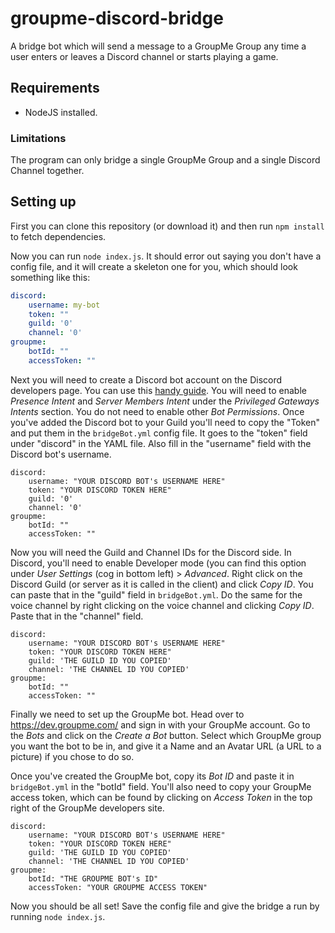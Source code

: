# groupme-discord-bridge
A bridge bot which will send a message to a GroupMe Group any time a user enters or leaves a Discord channel or starts playing a game. 

## Requirements
- NodeJS installed.

### Limitations
The program can only bridge a single GroupMe Group and a single Discord Channel together. 

## Setting up
First you can clone this repository (or download it) and then run ```npm install``` to fetch dependencies.

Now you can run ```node index.js```. It should error out saying you don't have a config file, and it will create a skeleton one for you, which should look something like this:
```yaml
discord:
    username: my-bot
    token: ""
    guild: '0'
    channel: '0'
groupme:
    botId: ""
    accessToken: ""
```

Next you will need to create a Discord bot account on the Discord developers page. You can use this [handy guide](https://discordpy.readthedocs.io/en/stable/discord.html). You will need to enable *Presence Intent* and *Server Members Intent* under the *Privileged Gateways Intents* section. You do not need to enable other *Bot Permissions*. Once you've added the Discord bot to your Guild you'll need to copy the "Token" and put them in the ```bridgeBot.yml``` config file. It goes to the "token" field under "discord" in the YAML file. Also fill in the "username" field with the Discord bot's username.
```
discord:
    username: "YOUR DISCORD BOT's USERNAME HERE"
    token: "YOUR DISCORD TOKEN HERE"
    guild: '0'
    channel: '0'
groupme:
    botId: ""
    accessToken: ""
```

Now you will need the Guild and Channel IDs for the Discord side. In Discord, you'll need to enable Developer mode (you can find this option under *User Settings* (cog in bottom left) > *Advanced*. Right click on the Discord Guild (or server as it is called in the client) and click *Copy ID*. You can paste that in the "guild" field in ```bridgeBot.yml```. Do the same for the voice channel by right clicking on the voice channel and clicking *Copy ID*. Paste that in the "channel" field.
```
discord:
    username: "YOUR DISCORD BOT's USERNAME HERE"
    token: "YOUR DISCORD TOKEN HERE"
    guild: 'THE GUILD ID YOU COPIED'
    channel: 'THE CHANNEL ID YOU COPIED'
groupme:
    botId: ""
    accessToken: ""
```

Finally we need to set up the GroupMe bot. Head over to https://dev.groupme.com/ and sign in with your GroupMe account. Go to the *Bots* and click on the *Create a Bot* button. Select which GroupMe group you want the bot to be in, and give it a Name and an Avatar URL (a URL to a picture) if you chose to do so.

Once you've created the GroupMe bot, copy its *Bot ID* and paste it in ```bridgeBot.yml``` in the "botId" field. You'll also need to copy your GroupMe access token, which can be found by clicking on *Access Token* in the top right of the GroupMe developers site. 

```
discord:
    username: "YOUR DISCORD BOT's USERNAME HERE"
    token: "YOUR DISCORD TOKEN HERE"
    guild: 'THE GUILD ID YOU COPIED'
    channel: 'THE CHANNEL ID YOU COPIED'
groupme:
    botId: "THE GROUPME BOT's ID"
    accessToken: "YOUR GROUPME ACCESS TOKEN"
```

Now you should be all set! Save the config file and give the bridge a run by running ```node index.js```.